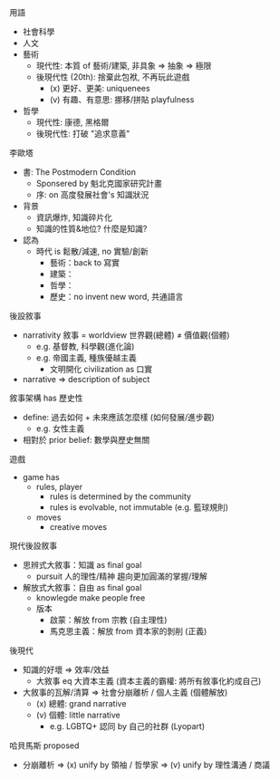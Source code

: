 
用語
- 社會科學
- 人文
- 藝術
	- 現代性: 本質 of 藝術/建築, 非具象 => 抽象 => 極限
	- 後現代性 (20th): 捨棄此包袱, 不再玩此遊戲
		- (x) 更好、更美: uniquenees
		- (v) 有趣、有意思: 挪移/拼貼 playfulness
- 哲學
	- 現代性: 康德, 黑格爾
	- 後現代性: 打破 "追求意義"

李歐塔
- 書: The Postmodern Condition
	- Sponsered by 魁北克國家研究計畫
	- 序: on 高度發展社會's 知識狀況
- 背景
	- 資訊爆炸, 知識碎片化
	- 知識的性質&地位? 什麼是知識?
- 認為
	- 時代 is 鬆散/減速, no 實驗/創新
		- 藝術：back to 寫實
		- 建築：
		- 哲學：
		- 歷史：no invent new word, 共通語言

後設敘事
- narrativity 敘事 = worldview 世界觀(總體) ≠ 價值觀(個體)
	- e.g. 基督教, 科學觀(進化論)
	- e.g. 帝國主義, 種族優越主義
		- 文明開化 civilization as 口實
- narrative => description of subject

敘事架構 has 歷史性
- define: 過去如何 + 未來應該怎麼樣 (如何發展/進步觀)
	- e.g. 女性主義
- 相對於 prior belief: 數學與歷史無關

遊戲
- game has
	- rules, player
		- rules is determined by the community
		- rules is evolvable, not immutable
		  (e.g. 籃球規則)
	- moves
		- creative moves

現代後設敘事
- 思辨式大敘事：知識 as final goal
	- pursuit 人的理性/精神 趨向更加圓滿的掌握/理解
- 解放式大敘事：自由 as final goal
	- knowlegde make people free
	- 版本
		- 啟蒙：解放 from 宗教 (自主理性)
		- 馬克思主義：解放 from 資本家的剝削 (正義)

後現代
- 知識的好壞 => 效率/效益
	- 大敘事 eq 大資本主義
	  (資本主義的霸權: 將所有敘事化約成自己)
- 大敘事的瓦解/清算 => 社會分崩離析 / 個人主義 (個體解放) 
	- (x) 總體: grand narrative
	- (v) 個體: little narrative
		- e.g. LGBTQ+ 認同 by 自己的社群
		  (Lyopart)

哈貝馬斯 proposed
- 分崩離析
  => (x) unify by 領袖 / 哲學家
  => (v) unify by 理性溝通 / 商議